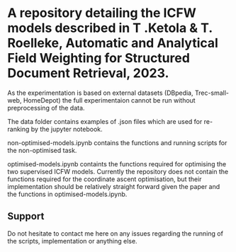 # A repository detailing the ICFW models described in T .Ketola & T. Roelleke, Automatic and Analytical Field Weighting for Structured Document Retrieval, 2023.

As the experimentation is based on external datasets (DBpedia, Trec-small-web, HomeDepot) the full experimentaion cannot be run without preprocessing of the data.

The data folder contains examples of .json files which are used for re-ranking by the jupyter notebook.

non-optimised-models.ipynb contains the functions and running scripts for the non-optimised task.

optimised-models.ipynb containts the functions required for optimising the two supervised ICFW models. Currently the repository does not contain the functions required for the coordinate ascent optimisation, but their implementation should be relatively straight forward given the paper and the functions in optimised-models.ipynb.

## Support
Do not hesitate to contact me here on any issues regarding the running of the scripts, implementation or anything else.
